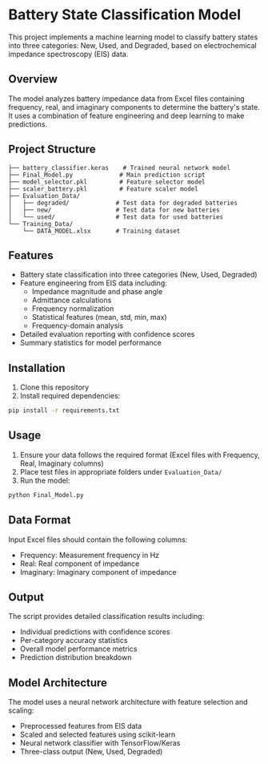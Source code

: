 # Battery State Classification Model

This project implements a machine learning model to classify battery states into three categories: New, Used, and Degraded, based on electrochemical impedance spectroscopy (EIS) data.

## Overview

The model analyzes battery impedance data from Excel files containing frequency, real, and imaginary components to determine the battery's state. It uses a combination of feature engineering and deep learning to make predictions.

## Project Structure

```
├── battery_classifier.keras    # Trained neural network model
├── Final_Model.py             # Main prediction script
├── model_selector.pkl         # Feature selector model
├── scaler_battery.pkl         # Feature scaler model
├── Evaluation_Data/
│   ├── degraded/             # Test data for degraded batteries
│   ├── new/                  # Test data for new batteries
│   └── used/                 # Test data for used batteries
└── Training_Data/
    └── DATA_MODEL.xlsx       # Training dataset
```

## Features

- Battery state classification into three categories (New, Used, Degraded)
- Feature engineering from EIS data including:
  - Impedance magnitude and phase angle
  - Admittance calculations
  - Frequency normalization
  - Statistical features (mean, std, min, max)
  - Frequency-domain analysis
- Detailed evaluation reporting with confidence scores
- Summary statistics for model performance

## Installation

1. Clone this repository
2. Install required dependencies:

```bash
pip install -r requirements.txt
```

## Usage

1. Ensure your data follows the required format (Excel files with Frequency, Real, Imaginary columns)
2. Place test files in appropriate folders under `Evaluation_Data/`
3. Run the model:

```bash
python Final_Model.py
```

## Data Format

Input Excel files should contain the following columns:

- Frequency: Measurement frequency in Hz
- Real: Real component of impedance
- Imaginary: Imaginary component of impedance

## Output

The script provides detailed classification results including:

- Individual predictions with confidence scores
- Per-category accuracy statistics
- Overall model performance metrics
- Prediction distribution breakdown

## Model Architecture

The model uses a neural network architecture with feature selection and scaling:

- Preprocessed features from EIS data
- Scaled and selected features using scikit-learn
- Neural network classifier with TensorFlow/Keras
- Three-class output (New, Used, Degraded)
